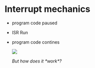 # Interrupt mechanics

- program code paused
- ISR Run
- program code contines

  ![](https://i0.wp.com/microcontrollerslab.com/wp-content/uploads/2020/09/Interrupt-processing-ARM.png?resize=768%2C556&ssl=1)

  *But how does it \*work\*?*